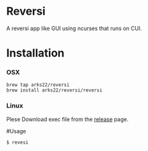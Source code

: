 # Reversi

A reversi app like GUI using ncurses that runs on CUI.


# Installation

### OSX

```
brew tap arks22/reversi
brew install arks22/reversi/reversi
```

### Linux

Plese Download exec file from the [release](https://github.com/arks22/reversi/releases) page.

#Usage

```
$ revesi
```



